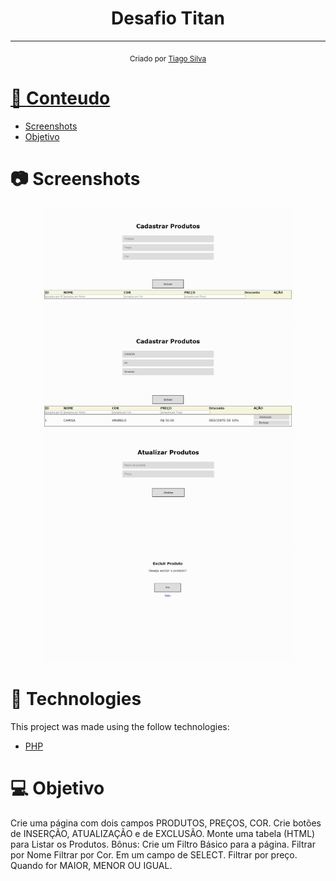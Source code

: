<h1 align="center">
  Desafio Titan
</h1>

<hr />


<div align="center">
  <sub> Criado por 
    <a href="https://github.com/TiagoSilva-Dev">Tiago Silva
  </sub>
</div>

# 📌 Conteudo

* [Screenshots](#camera-screenshots)
* [Objetivo](#computer-Objetivo)


# :camera: Screenshots
<div align="center" display="flex">
   <img src="./public/d1.png" width="400px">
   <img src="./public/d2.png" width="400px">
    <img src="./public/d3.png" width="400px">
   <img src="./public/d4.png" width="400px">
</div>

# :rocket: Technologies
This project was made using the follow technologies:

- [PHP](https://www.php.net/)



# :computer: Objetivo
Crie uma página com dois campos PRODUTOS, PREÇOS, COR.
Crie botões de INSERÇÃO, ATUALIZAÇÃO e de EXCLUSÃO.
Monte uma tabela (HTML) para Listar os Produtos.
Bônus: Crie um Filtro Básico para a página.
Filtrar por Nome
Filtrar por Cor. Em um campo de SELECT.
Filtrar por preço. Quando for MAIOR, MENOR OU IGUAL.

